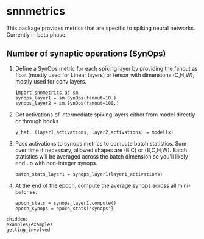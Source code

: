 # snnmetrics

This package provides metrics that are specific to spiking neural networks. Currently in beta phase.

## Number of synaptic operations (SynOps)
1. Define a SynOps metric for each spiking layer by providing the fanout as float (mostly used for Linear layers) or tensor with dimensions (C,H,W), mostly used for conv layers.
    ```
    import snnmetrics as sm
    synops_layer1 = sm.SynOps(fanout=10.)
    synops_layer2 = sm.SynOps(fanout=100.)
    ```
2. Get activations of intermediate spiking layers either from model directly or through hooks
    ```
    y_hat, (layer1_activations, layer2_activations) = model(x)
    ```
3. Pass activations to synops metrics to compute batch statistics. Sum over time if necessary, allowed shapes are (B,C) or (B,C,H,W). Batch statistics will be averaged across the batch dimension so you'll likely end up with non-integer synops.
    ```
    batch_stats_layer1 = synops_layer1(layer1_activations)
    ```
4. At the end of the epoch, compute the average synops across all mini-batches.
    ```
    epoch_stats = synops_layer1.compute()
    epoch_synops = epoch_stats['synops']
    ```

```{toctree}
:hidden:
examples/examples
getting_involved
```